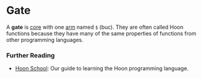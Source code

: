 # Gate

A **gate** is [core](urbit-docs/glossary/core) with one [arm](urbit-docs/glossary/arm) named `$` (buc). They are often called Hoon functions because they have many of the same properties of functions from other programming languages.

### Further Reading

- [Hoon School](urbit-docs/courses/hoon-school/): Our guide to learning the Hoon programming language.
